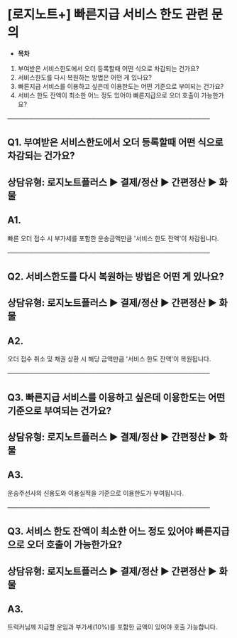 # [로지노트+] 빠른지급 서비스 한도 관련 문의

* **목차**

1. 부여받은 서비스한도에서 오더 등록할때 어떤 식으로 차감되는 건가요?
2. 서비스한도를 다시 복원하는 방법은 어떤 게 있나요?
3. 빠른지급 서비스를 이용하고 싶은데 이용한도는 어떤 기준으로 부여되는 건가요?
4. 서비스 한도 잔액이 최소한 어느 정도 있어야 빠른지급으로 오더 호출이 가능한가요?

──────────────────────────────────────────────

**Q1. 부여받은 서비스한도에서 오더 등록할때 어떤 식으로 차감되는 건가요?**
---------------------------------------------

상담유형: 로지노트플러스 ▶ 결제/정산 ▶ 간편정산 ▶ 화물
---------------------------------

**A1.**
-------

빠른 오더 접수 시 부가세를 포함한 운송금액만큼 '서비스 한도 잔액'이 차감됩니다.

──────────────────────────────────────────────

**Q2. 서비스한도를 다시 복원하는 방법은 어떤 게 있나요?**
------------------------------------

상담유형: 로지노트플러스 ▶ 결제/정산 ▶ 간편정산 ▶ 화물
---------------------------------

**A2.**
-------

오더 접수 취소 및 채권 상환 시 해당 금액만큼 '서비스 한도 잔액'이 복원됩니다.

──────────────────────────────────────────────

**Q3. 빠른지급 서비스를 이용하고 싶은데 이용한도는 어떤 기준으로 부여되는 건가요?**
--------------------------------------------------

상담유형: 로지노트플러스 ▶ 결제/정산 ▶ 간편정산 ▶ 화물
---------------------------------

**A3.**
-------

운송주선사의 신용도와 이용실적을 기준으로 이용한도가 부여됩니다.

──────────────────────────────────────────────

**Q3. 서비스 한도 잔액이 최소한 어느 정도 있어야 빠른지급으로 오더 호출이 가능한가요?**
-----------------------------------------------------

상담유형: 로지노트플러스 ▶ 결제/정산 ▶ 간편정산 ▶ 화물
---------------------------------

**A3.**
-------

트럭커님께 지급할 운임과 부가세(10%)를 포함한 금액이 있어야 호출 가능합니다.